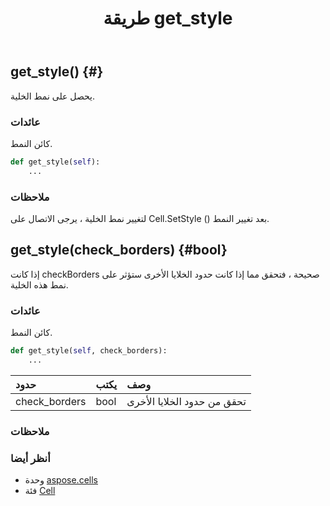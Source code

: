 ﻿---
title: طريقة get_style
second_title: Aspose.Cells for Python via .NET API المراجع
description:
type: docs
weight: 210
url: /ar/python-net/aspose.cells/cell/get_style/
is_root: false
---
##  get_style() {#}
يحصل على نمط الخلية.


###  عائدات

كائن النمط.


```python
def get_style(self):
    ...
```


###  ملاحظات

لتغيير نمط الخلية ، يرجى الاتصال على Cell.SetStyle () بعد تغيير النمط.

##  get_style(check_borders) {#bool}

إذا كانت checkBorders صحيحة ، فتحقق مما إذا كانت حدود الخلايا الأخرى ستؤثر على نمط هذه الخلية.


###  عائدات

كائن النمط.


```python
def get_style(self, check_borders):
    ...
```


| حدود| يكتب| وصف|
| :- | :- | :- |
| check_borders | bool | تحقق من حدود الخلايا الأخرى|
###  ملاحظات




###  أنظر أيضا

* وحدة [aspose.cells](../../)
* فئة [Cell](/cells/ar/python-net/aspose.cells/cell)
